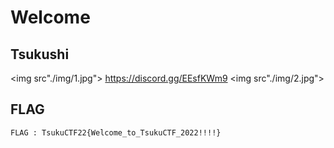 # Welcome
## Tsukushi

<img src"./img/1.jpg">
https://discord.gg/EEsfKWm9
<img src"./img/2.jpg">

## FLAG
 ```FLAG : TsukuCTF22{Welcome_to_TsukuCTF_2022!!!!}```

